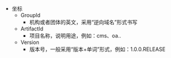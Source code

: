 - 坐标
	- GroupId
		- 机构或者团体的英文，采用“逆向域名”形式书写
	- ArtifactId
		- 项目名称，说明用途，例如：cms、oa..
	- Version
		- 版本号，一般采用“版本+单词”形式，例如：1.0.0.RELEASE